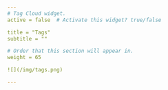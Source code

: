 ```yaml
---
# Tag Cloud widget.
active = false  # Activate this widget? true/false

title = "Tags"
subtitle = ""

# Order that this section will appear in.
weight = 65

![](/img/tags.png)

---
```

